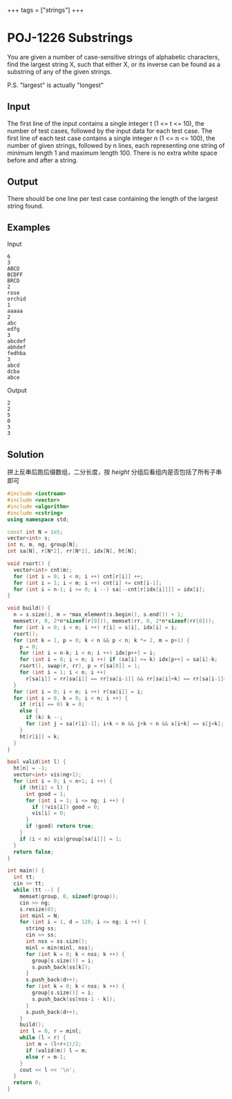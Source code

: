 +++
tags = ["strings"]
+++

# POJ-1226 Substrings

You are given a number of case-sensitive strings of alphabetic characters, find the largest string X, such that either X, or its inverse can be found as a substring of any of the given strings. 

P.S. "largest" is actually "longest"

## Input

The first line of the input contains a single integer t (1 <= t <= 10), the number of test cases, followed by the input data for each test case. The first line of each test case contains a single integer n (1 <= n <= 100), the number of given strings, followed by n lines, each representing one string of minimum length 1 and maximum length 100. There is no extra white space before and after a string. 

## Output

There should be one line per test case containing the length of the largest string found. 

## Examples

Input

```
6
3
ABCD
BCDFF
BRCD
2
rose
orchid
1
aaaaa
2
abc
edfg
3
abcdef
abhdef
fedhba
3
abcd
dcba
abce
```

Output

```
2
2
5
0
3
3
```

## Solution

拼上反串后跑后缀数组，二分长度，按 $height$ 分组后看组内是否包括了所有子串即可

```cpp
#include <iostream>
#include <vector>
#include <algorithm>
#include <cstring>
using namespace std;

const int N = 1e5;
vector<int> s;
int n, m, ng, group[N];
int sa[N], r[N*2], rr[N*2], idx[N], ht[N];

void rsort() {
  vector<int> cnt(m);
  for (int i = 0; i < n; i ++) cnt[r[i]] ++;
  for (int i = 1; i < m; i ++) cnt[i] += cnt[i-1];
  for (int i = n-1; i >= 0; i --) sa[--cnt[r[idx[i]]]] = idx[i];
}

void build() {
  n = s.size(), m = *max_element(s.begin(), s.end()) + 1;
  memset(r, 0, 2*n*sizeof(r[0])), memset(rr, 0, 2*n*sizeof(rr[0]));
  for (int i = 0; i < n; i ++) r[i] = s[i], idx[i] = i;
  rsort();
  for (int k = 1, p = 0; k < n && p < n; k *= 2, m = p+1) {
    p = 0;
    for (int i = n-k; i < n; i ++) idx[p++] = i;
    for (int i = 0; i < n; i ++) if (sa[i] >= k) idx[p++] = sa[i]-k;
    rsort(), swap(r, rr), p = r[sa[0]] = 1;
    for (int i = 1; i < n; i ++)
      r[sa[i]] = rr[sa[i]] == rr[sa[i-1]] && rr[sa[i]+k] == rr[sa[i-1]+k] ? p: ++p;
  }
  for (int i = 0; i < n; i ++) r[sa[i]] = i;
  for (int i = 0, k = 0; i < n; i ++) {
    if (r[i] == 0) k = 0;
    else {
      if (k) k --;
      for (int j = sa[r[i]-1]; i+k < n && j+k < n && s[i+k] == s[j+k]; k ++) ;
    }
    ht[r[i]] = k;
  }
}

bool valid(int l) {
  ht[n] = -1;
  vector<int> vis(ng+1);
  for (int i = 0; i < n+1; i ++) {
    if (ht[i] < l) {
      int good = 1;
      for (int i = 1; i <= ng; i ++) {
        if (!vis[i]) good = 0;
        vis[i] = 0;
      }
      if (good) return true;
    }
    if (i < n) vis[group[sa[i]]] = 1;
  }
  return false;
}

int main() {
  int tt;
  cin >> tt;
  while (tt --) {
    memset(group, 0, sizeof(group));
    cin >> ng;
    s.resize(0);
    int minl = N;
    for (int i = 1, d = 128; i <= ng; i ++) {
      string ss;
      cin >> ss;
      int nss = ss.size();
      minl = min(minl, nss);
      for (int k = 0; k < nss; k ++) {
        group[s.size()] = i;
        s.push_back(ss[k]);
      }
      s.push_back(d++);
      for (int k = 0; k < nss; k ++) {
        group[s.size()] = i;
        s.push_back(ss[nss-1 - k]);
      }
      s.push_back(d++);
    }
    build();
    int l = 0, r = minl;
    while (l < r) {
      int m = (l+r+1)/2;
      if (valid(m)) l = m;
      else r = m-1;
    }
    cout << l << '\n';
  }
  return 0;
}
```
